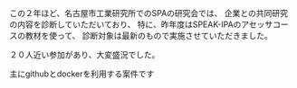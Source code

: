 
この２年ほど、名古屋市工業研究所でのSPAの研究会では、
企業との共同研究の内容を診断していただいており、
特に、昨年度はSPEAK-IPAのアセッサコースの教材を使って、
診断対象は最新のもので実施させていただきました。

２０人近い参加があり、大変盛況でした。

主にgithubとdockerを利用する案件です

